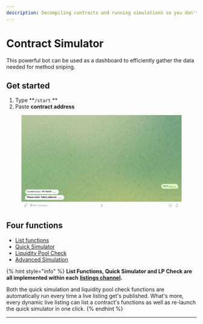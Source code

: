 ```yaml
---
description: Decompiling contracts and running simulations so you don't have to.
---
```


# Contract Simulator

This powerful bot can be used as a dashboard to efficiently gather the data needed for method sniping.

## Get started

1. Type **`/start` **&#x20;
2. Paste **contract address**

<figure><img src="../../../.gitbook/assets/advanced-simulation.gif" alt=""><figcaption></figcaption></figure>

## Four functions

* [List functions](list-functions.md)
* [Quick Simulator](quick-simulation.md)
* [Liquidity Pool Check](liquidity-pool.md)
* [Advanced Simulation](./#advanced-simulation)

{% hint style="info" %}
**List Functions, Quick Simulator and LP Check are all implemented within each** [**listings channel**](../../launch-scanners/)**.**

Both the quick simulation and liquidity pool check functions are automatically run every time a live listing get's published. What's more, every dynamic live listing can list a contract's functions as well as re-launch the quick simulator in one click.
{% endhint %}

****
